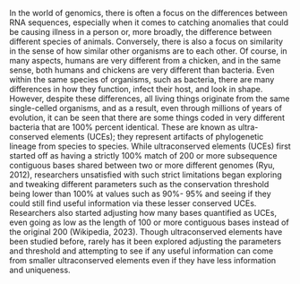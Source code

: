 
 In the world of genomics, there is often a focus on the differences between RNA
 sequences, especially when it comes to catching anomalies that could be causing illness in a
 person or, more broadly, the difference between different species of animals. Conversely, there is
 also a focus on similarity in the sense of how similar other organisms are to each other. Of
 course, in many aspects, humans are very different from a chicken, and in the same sense, both
 humans and chickens are very different than bacteria. Even within the same species of
 organisms, such as bacteria, there are many differences in how they function, infect their host,
 and look in shape. However, despite these differences, all living things originate from the same
 single-celled organisms, and as a result, even through millions of years of evolution, it can be
 seen that there are some things coded in very different bacteria that are 100% percent identical.
 These are known as ultra-conserved elements (UCEs); they represent artifacts of phylogenetic
 lineage from species to species. While ultraconserved elements (UCEs) first started off as having
 a strictly 100% match of 200 or more subsequence contiguous bases shared between two or more
 different genomes (Ryu, 2012), researchers unsatisfied with such strict limitations began
 exploring and tweaking different parameters such as the conservation threshold being lower than
 100% at values such as 90%- 95% and seeing if they could still find useful information via these
 lesser conserved UCEs. Researchers also started adjusting how many bases quantified as UCEs,
 even going as low as the length of 100 or more contiguous bases instead of the original 200
 (Wikipedia, 2023).
 Though ultraconserved elements have been studied before, rarely has it been explored
 adjusting the parameters and threshold and attempting to see if any useful information can come
 from smaller ultraconserved elements even if they have less information and uniqueness.
